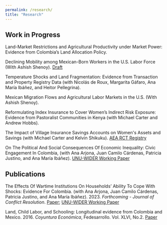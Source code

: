 ```yaml
---
permalink: /research/
title: "Research"
---
```


## Work in Progress

Land-Market Restrictions and Agricultural Productivity under Market Power: Evidence from Colombia’s Land Allocation Policy.

Declining Mobility among Mexican-Born Workers in the U.S. Labor Force (With Ashish Shenoy). [Draft](../assets/Paper_Mexican_Mobility.pdf)

Temperature Shocks and Land Fragmentation: Evidence from Transaction and Property Registry Data (with Nicolás de Roux, Margarita Gáfaro, Ana María Ibáñez, and Heitor Pellegrina).

Mexican Migration Flows and Agricultural Labor Markets in the U.S. (With Ashish Shenoy).

Reformulating Index Insurance to Cover Women’s Indirect Risk Exposure:
Evidence from Pastoralist Communities in Kenya (with Michael Carter and Andrew Hobbs).

The Impact of Village Insurance Savings Accounts on Women's Assets and Savings (with Michael Carter and Kelvin Shikuku). [AEA RCT Registry](https://doi.org/10.1257/rct.11253-1.1)

On The Political And Social Consequences Of Economic Inequality: Civic Engagement In Colombia, (with Ana Arjona, Juan Camilo Cárdenas, Patricia Justino, and Ana María Ibáñez). [UNU-WIDER Working Paper](https://www.wider.unu.edu/publication/political-and-social-consequences-economic-inequality)
 
## Publications

The Effects Of Wartime Institutions On Households’ Ability To Cope With Shocks: Evidence For Colombia. (with Ana Arjona, Juan Camilo Cárdenas, Patricia Justino, and Ana María Ibáñez). 2023. *Forthcoming - Journal of Conflict Resolution*. [Paper](https://doi.org/10.1177/00220027231170569); [UNU-WIDER Working Paper](https://www.wider.unu.edu/publication/effects-wartime-institutions-households’-ability-cope-shocks)

Land, Child Labor, and Schooling: Longitudinal evidence from Colombia and Mexico. 2016. *Coyuntura Económica*, Fedesarrollo. Vol. XLVI, No.2. [Paper](https://www.repository.fedesarrollo.org.co/bitstream/handle/11445/3461/Co_Eco_Diciembre_2016_Arteaga.pdf?sequence=1&isAllowed=y)


